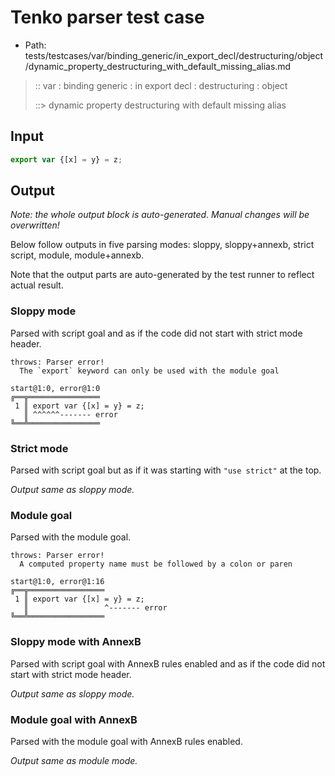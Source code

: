 # Tenko parser test case

- Path: tests/testcases/var/binding_generic/in_export_decl/destructuring/object/dynamic_property_destructuring_with_default_missing_alias.md

> :: var : binding generic : in export decl : destructuring : object
>
> ::> dynamic property destructuring with default missing alias

## Input


`````js
export var {[x] = y} = z;
`````

## Output

_Note: the whole output block is auto-generated. Manual changes will be overwritten!_

Below follow outputs in five parsing modes: sloppy, sloppy+annexb, strict script, module, module+annexb.

Note that the output parts are auto-generated by the test runner to reflect actual result.

### Sloppy mode

Parsed with script goal and as if the code did not start with strict mode header.

`````
throws: Parser error!
  The `export` keyword can only be used with the module goal

start@1:0, error@1:0
╔══╦════════════════
 1 ║ export var {[x] = y} = z;
   ║ ^^^^^^------- error
╚══╩════════════════

`````

### Strict mode

Parsed with script goal but as if it was starting with `"use strict"` at the top.

_Output same as sloppy mode._

### Module goal

Parsed with the module goal.

`````
throws: Parser error!
  A computed property name must be followed by a colon or paren

start@1:0, error@1:16
╔══╦═════════════════
 1 ║ export var {[x] = y} = z;
   ║                 ^------- error
╚══╩═════════════════

`````

### Sloppy mode with AnnexB

Parsed with script goal with AnnexB rules enabled and as if the code did not start with strict mode header.

_Output same as sloppy mode._

### Module goal with AnnexB

Parsed with the module goal with AnnexB rules enabled.

_Output same as module mode._
